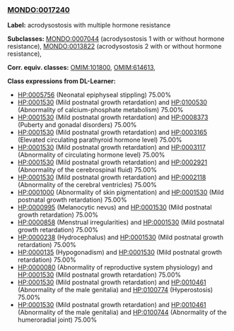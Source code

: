 
### [MONDO:0017240](http://purl.obolibrary.org/obo/MONDO_0017240)
**Label:** acrodysostosis with multiple hormone resistance

**Subclasses:** [MONDO:0007044](http://purl.obolibrary.org/obo/MONDO_0007044) (acrodysostosis 1 with or without hormone resistance), [MONDO:0013822](http://purl.obolibrary.org/obo/MONDO_0013822) (acrodysostosis 2 with or without hormone resistance), 

**Corr. equiv. classes:** [OMIM:101800](http://purl.obolibrary.org/obo/OMIM_101800), [OMIM:614613](http://purl.obolibrary.org/obo/OMIM_614613), 

**Class expressions from DL-Learner:**

- [HP:0005756](http://purl.obolibrary.org/obo/HP_0005756) (Neonatal epiphyseal stippling) 75.00%
- [HP:0001530](http://purl.obolibrary.org/obo/HP_0001530) (Mild postnatal growth retardation) and [HP:0100530](http://purl.obolibrary.org/obo/HP_0100530) (Abnormality of calcium-phosphate metabolism) 75.00%
- [HP:0001530](http://purl.obolibrary.org/obo/HP_0001530) (Mild postnatal growth retardation) and [HP:0008373](http://purl.obolibrary.org/obo/HP_0008373) (Puberty and gonadal disorders) 75.00%
- [HP:0001530](http://purl.obolibrary.org/obo/HP_0001530) (Mild postnatal growth retardation) and [HP:0003165](http://purl.obolibrary.org/obo/HP_0003165) (Elevated circulating parathyroid hormone level) 75.00%
- [HP:0001530](http://purl.obolibrary.org/obo/HP_0001530) (Mild postnatal growth retardation) and [HP:0003117](http://purl.obolibrary.org/obo/HP_0003117) (Abnormality of circulating hormone level) 75.00%
- [HP:0001530](http://purl.obolibrary.org/obo/HP_0001530) (Mild postnatal growth retardation) and [HP:0002921](http://purl.obolibrary.org/obo/HP_0002921) (Abnormality of the cerebrospinal fluid) 75.00%
- [HP:0001530](http://purl.obolibrary.org/obo/HP_0001530) (Mild postnatal growth retardation) and [HP:0002118](http://purl.obolibrary.org/obo/HP_0002118) (Abnormality of the cerebral ventricles) 75.00%
- [HP:0001000](http://purl.obolibrary.org/obo/HP_0001000) (Abnormality of skin pigmentation) and [HP:0001530](http://purl.obolibrary.org/obo/HP_0001530) (Mild postnatal growth retardation) 75.00%
- [HP:0000995](http://purl.obolibrary.org/obo/HP_0000995) (Melanocytic nevus) and [HP:0001530](http://purl.obolibrary.org/obo/HP_0001530) (Mild postnatal growth retardation) 75.00%
- [HP:0000858](http://purl.obolibrary.org/obo/HP_0000858) (Menstrual irregularities) and [HP:0001530](http://purl.obolibrary.org/obo/HP_0001530) (Mild postnatal growth retardation) 75.00%
- [HP:0000238](http://purl.obolibrary.org/obo/HP_0000238) (Hydrocephalus) and [HP:0001530](http://purl.obolibrary.org/obo/HP_0001530) (Mild postnatal growth retardation) 75.00%
- [HP:0000135](http://purl.obolibrary.org/obo/HP_0000135) (Hypogonadism) and [HP:0001530](http://purl.obolibrary.org/obo/HP_0001530) (Mild postnatal growth retardation) 75.00%
- [HP:0000080](http://purl.obolibrary.org/obo/HP_0000080) (Abnormality of reproductive system physiology) and [HP:0001530](http://purl.obolibrary.org/obo/HP_0001530) (Mild postnatal growth retardation) 75.00%
- [HP:0001530](http://purl.obolibrary.org/obo/HP_0001530) (Mild postnatal growth retardation) and [HP:0010461](http://purl.obolibrary.org/obo/HP_0010461) (Abnormality of the male genitalia) and [HP:0100774](http://purl.obolibrary.org/obo/HP_0100774) (Hyperostosis) 75.00%
- [HP:0001530](http://purl.obolibrary.org/obo/HP_0001530) (Mild postnatal growth retardation) and [HP:0010461](http://purl.obolibrary.org/obo/HP_0010461) (Abnormality of the male genitalia) and [HP:0100744](http://purl.obolibrary.org/obo/HP_0100744) (Abnormality of the humeroradial joint) 75.00%


